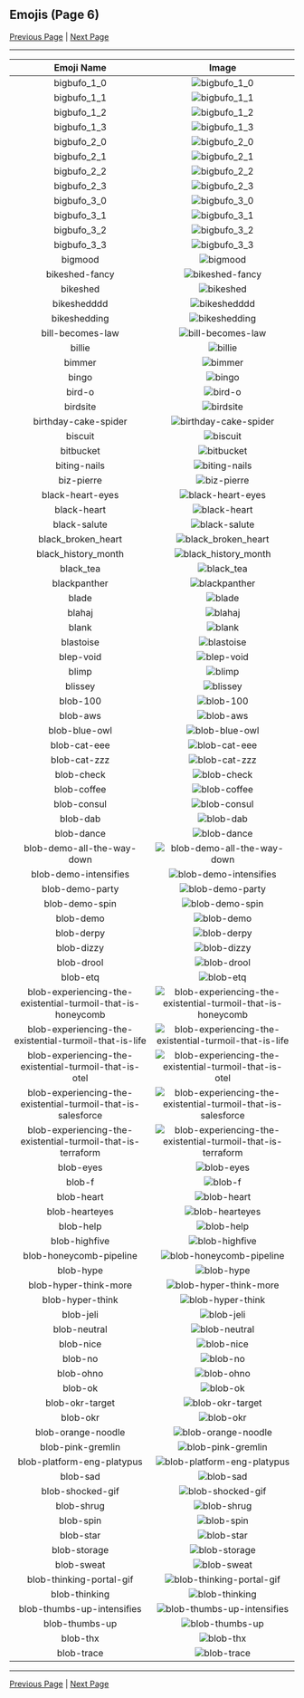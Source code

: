 
## Emojis (Page 6)

[Previous Page](/docs/hny/page-b-0005.md)
  | [Next Page](/docs/hny/page-b-0007.md)

<hr />

|Emoji Name|Image|
| :-: | :-: |
|bigbufo_1_0| ![bigbufo_1_0](/emojis/hny/bigbufo_1_0.png)|
|bigbufo_1_1| ![bigbufo_1_1](/emojis/hny/bigbufo_1_1.png)|
|bigbufo_1_2| ![bigbufo_1_2](/emojis/hny/bigbufo_1_2.png)|
|bigbufo_1_3| ![bigbufo_1_3](/emojis/hny/bigbufo_1_3.png)|
|bigbufo_2_0| ![bigbufo_2_0](/emojis/hny/bigbufo_2_0.png)|
|bigbufo_2_1| ![bigbufo_2_1](/emojis/hny/bigbufo_2_1.png)|
|bigbufo_2_2| ![bigbufo_2_2](/emojis/hny/bigbufo_2_2.png)|
|bigbufo_2_3| ![bigbufo_2_3](/emojis/hny/bigbufo_2_3.png)|
|bigbufo_3_0| ![bigbufo_3_0](/emojis/hny/bigbufo_3_0.png)|
|bigbufo_3_1| ![bigbufo_3_1](/emojis/hny/bigbufo_3_1.png)|
|bigbufo_3_2| ![bigbufo_3_2](/emojis/hny/bigbufo_3_2.png)|
|bigbufo_3_3| ![bigbufo_3_3](/emojis/hny/bigbufo_3_3.png)|
|bigmood| ![bigmood](/emojis/hny/bigmood.gif)|
|bikeshed-fancy| ![bikeshed-fancy](/emojis/hny/bikeshed-fancy.gif)|
|bikeshed| ![bikeshed](/emojis/hny/bikeshed.png)|
|bikeshedddd| ![bikeshedddd](/emojis/hny/bikeshedddd.gif)|
|bikeshedding| ![bikeshedding](/emojis/hny/bikeshedding.gif)|
|bill-becomes-law| ![bill-becomes-law](/emojis/hny/bill-becomes-law.png)|
|billie| ![billie](/emojis/hny/billie.png)|
|bimmer| ![bimmer](/emojis/hny/bimmer.png)|
|bingo| ![bingo](/emojis/hny/bingo.png)|
|bird-o| ![bird-o](/emojis/hny/bird-o.png)|
|birdsite| ![birdsite](/emojis/hny/birdsite.png)|
|birthday-cake-spider| ![birthday-cake-spider](/emojis/hny/birthday-cake-spider.png)|
|biscuit| ![biscuit](/emojis/hny/biscuit.png)|
|bitbucket| ![bitbucket](/emojis/hny/bitbucket.png)|
|biting-nails| ![biting-nails](/emojis/hny/biting-nails.png)|
|biz-pierre| ![biz-pierre](/emojis/hny/biz-pierre.jpg)|
|black-heart-eyes| ![black-heart-eyes](/emojis/hny/black-heart-eyes.png)|
|black-heart| ![black-heart](/emojis/hny/black-heart.png)|
|black-salute| ![black-salute](/emojis/hny/black-salute.gif)|
|black_broken_heart| ![black_broken_heart](/emojis/hny/black_broken_heart.png)|
|black_history_month| ![black_history_month](/emojis/hny/black_history_month.gif)|
|black_tea| ![black_tea](/emojis/hny/black_tea.png)|
|blackpanther| ![blackpanther](/emojis/hny/blackpanther.png)|
|blade| ![blade](/emojis/hny/blade.jpg)|
|blahaj| ![blahaj](/emojis/hny/blahaj.png)|
|blank| ![blank](/emojis/hny/blank.png)|
|blastoise| ![blastoise](/emojis/hny/blastoise.png)|
|blep-void| ![blep-void](/emojis/hny/blep-void.png)|
|blimp| ![blimp](/emojis/hny/blimp.png)|
|blissey| ![blissey](/emojis/hny/blissey.png)|
|blob-100| ![blob-100](/emojis/hny/blob-100.gif)|
|blob-aws| ![blob-aws](/emojis/hny/blob-aws.png)|
|blob-blue-owl| ![blob-blue-owl](/emojis/hny/blob-blue-owl.png)|
|blob-cat-eee| ![blob-cat-eee](/emojis/hny/blob-cat-eee.gif)|
|blob-cat-zzz| ![blob-cat-zzz](/emojis/hny/blob-cat-zzz.gif)|
|blob-check| ![blob-check](/emojis/hny/blob-check.png)|
|blob-coffee| ![blob-coffee](/emojis/hny/blob-coffee.png)|
|blob-consul| ![blob-consul](/emojis/hny/blob-consul.png)|
|blob-dab| ![blob-dab](/emojis/hny/blob-dab.gif)|
|blob-dance| ![blob-dance](/emojis/hny/blob-dance.gif)|
|blob-demo-all-the-way-down| ![blob-demo-all-the-way-down](/emojis/hny/blob-demo-all-the-way-down.gif)|
|blob-demo-intensifies| ![blob-demo-intensifies](/emojis/hny/blob-demo-intensifies.gif)|
|blob-demo-party| ![blob-demo-party](/emojis/hny/blob-demo-party.gif)|
|blob-demo-spin| ![blob-demo-spin](/emojis/hny/blob-demo-spin.gif)|
|blob-demo| ![blob-demo](/emojis/hny/blob-demo.png)|
|blob-derpy| ![blob-derpy](/emojis/hny/blob-derpy.png)|
|blob-dizzy| ![blob-dizzy](/emojis/hny/blob-dizzy.png)|
|blob-drool| ![blob-drool](/emojis/hny/blob-drool.png)|
|blob-etq| ![blob-etq](/emojis/hny/blob-etq.png)|
|blob-experiencing-the-existential-turmoil-that-is-honeycomb| ![blob-experiencing-the-existential-turmoil-that-is-honeycomb](/emojis/hny/blob-experiencing-the-existential-turmoil-that-is-honeycomb.gif)|
|blob-experiencing-the-existential-turmoil-that-is-life| ![blob-experiencing-the-existential-turmoil-that-is-life](/emojis/hny/blob-experiencing-the-existential-turmoil-that-is-life.gif)|
|blob-experiencing-the-existential-turmoil-that-is-otel| ![blob-experiencing-the-existential-turmoil-that-is-otel](/emojis/hny/blob-experiencing-the-existential-turmoil-that-is-otel.gif)|
|blob-experiencing-the-existential-turmoil-that-is-salesforce| ![blob-experiencing-the-existential-turmoil-that-is-salesforce](/emojis/hny/blob-experiencing-the-existential-turmoil-that-is-salesforce.gif)|
|blob-experiencing-the-existential-turmoil-that-is-terraform| ![blob-experiencing-the-existential-turmoil-that-is-terraform](/emojis/hny/blob-experiencing-the-existential-turmoil-that-is-terraform.gif)|
|blob-eyes| ![blob-eyes](/emojis/hny/blob-eyes.png)|
|blob-f| ![blob-f](/emojis/hny/blob-f.png)|
|blob-heart| ![blob-heart](/emojis/hny/blob-heart.png)|
|blob-hearteyes| ![blob-hearteyes](/emojis/hny/blob-hearteyes.png)|
|blob-help| ![blob-help](/emojis/hny/blob-help.png)|
|blob-highfive| ![blob-highfive](/emojis/hny/blob-highfive.png)|
|blob-honeycomb-pipeline| ![blob-honeycomb-pipeline](/emojis/hny/blob-honeycomb-pipeline.png)|
|blob-hype| ![blob-hype](/emojis/hny/blob-hype.gif)|
|blob-hyper-think-more| ![blob-hyper-think-more](/emojis/hny/blob-hyper-think-more.png)|
|blob-hyper-think| ![blob-hyper-think](/emojis/hny/blob-hyper-think.png)|
|blob-jeli| ![blob-jeli](/emojis/hny/blob-jeli.png)|
|blob-neutral| ![blob-neutral](/emojis/hny/blob-neutral.png)|
|blob-nice| ![blob-nice](/emojis/hny/blob-nice.png)|
|blob-no| ![blob-no](/emojis/hny/blob-no.png)|
|blob-ohno| ![blob-ohno](/emojis/hny/blob-ohno.png)|
|blob-ok| ![blob-ok](/emojis/hny/blob-ok.png)|
|blob-okr-target| ![blob-okr-target](/emojis/hny/blob-okr-target.png)|
|blob-okr| ![blob-okr](/emojis/hny/blob-okr.png)|
|blob-orange-noodle| ![blob-orange-noodle](/emojis/hny/blob-orange-noodle.png)|
|blob-pink-gremlin| ![blob-pink-gremlin](/emojis/hny/blob-pink-gremlin.png)|
|blob-platform-eng-platypus| ![blob-platform-eng-platypus](/emojis/hny/blob-platform-eng-platypus.png)|
|blob-sad| ![blob-sad](/emojis/hny/blob-sad.png)|
|blob-shocked-gif| ![blob-shocked-gif](/emojis/hny/blob-shocked-gif.gif)|
|blob-shrug| ![blob-shrug](/emojis/hny/blob-shrug.png)|
|blob-spin| ![blob-spin](/emojis/hny/blob-spin.gif)|
|blob-star| ![blob-star](/emojis/hny/blob-star.png)|
|blob-storage| ![blob-storage](/emojis/hny/blob-storage.png)|
|blob-sweat| ![blob-sweat](/emojis/hny/blob-sweat.png)|
|blob-thinking-portal-gif| ![blob-thinking-portal-gif](/emojis/hny/blob-thinking-portal-gif.gif)|
|blob-thinking| ![blob-thinking](/emojis/hny/blob-thinking.gif)|
|blob-thumbs-up-intensifies| ![blob-thumbs-up-intensifies](/emojis/hny/blob-thumbs-up-intensifies.gif)|
|blob-thumbs-up| ![blob-thumbs-up](/emojis/hny/blob-thumbs-up.png)|
|blob-thx| ![blob-thx](/emojis/hny/blob-thx.png)|
|blob-trace| ![blob-trace](/emojis/hny/blob-trace.png)|

<hr/>

[Previous Page](/docs/hny/page-b-0005.md)
  | [Next Page](/docs/hny/page-b-0007.md)